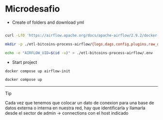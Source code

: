 # Microdesafio 
- Create of folders and download yml
```bash

curl -LfO 'https://airflow.apache.org/docs/apache-airflow/2.9.2/docker-compose.yaml'

mkdir -p ./etl-bitcoins-process-airflow/{logs,dags,config,plugins,raw_data,processed_data}

echo -e "AIRFLOW_UID=$(id -u)" > ./etl-bitcoins-process-airflow/.env


```

- Start project
```bash
docker compose up airflow-init
```
```bash
docker compose up
```

---

> [!TIP]
> Cada vez que tenemos que colocar un dato de conexion para una base de datos externa o interna en nuestra red, hay que identificarla y llamarla desde el sector de admin -> connections con el host indicado 
